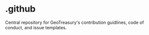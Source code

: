 # .github
Central repository for GeoTreasury's contribution guidlines, code of conduct, and issue templates.
